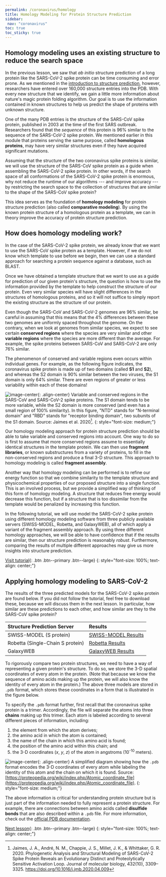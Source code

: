 ```yaml
---
permalink: /coronavirus/homology
title: Homology Modeling for Protein Structure Prediction
sidebar:
 nav: "coronavirus"
toc: true
toc_sticky: true
---
```


## Homology modeling uses an existing structure to reduce the search space

In the previous lesson, we saw that *ab initio* structure prediction of a long protein like the SARS-CoV-2 spike protein can be time consuming and error prone. As we mentioned in the [introduction to structure prediction](structure_intro), however, researchers have entered over 160,000 structure entries into the PDB.  With every new structure that we identify, we gain a little more information about nature's magic protein folding algorithm. Our goal is to use the information contained in known structures to help us predict the shape of proteins with unknown structure.

One of the many PDB entries is the structure of the SARS-CoV spike protein, published in 2003 at the time of the first SARS outbreak. Researchers found that the *sequence* of this protein is 96% similar to the sequence of the SARS-CoV-2 spike protein. We mentioned earlier in this module that proteins serving the same purpose, called **homologous proteins**, may have very similar structures even if they have acquired significant mutations.

Assuming that the structure of the two coronavirus spike proteins is similar, we will use the structure of the SARS-CoV spike protein as a guide when assembling the SARS-CoV-2 spike protein. In other words, if the search space of all conformations of the SARS-CoV-2 spike protein is enormous, why not reduce the runtime of our algorithms --- and improve accuracy --- by restricting the search space to the collection of structures that are similar to the shape of the SARS-CoV spike protein?

This idea serves as the foundation of **homology modeling** for protein structure prediction (also called **comparative modeling**). By using the known protein structure of a homologous protein as a template, we can in theory improve the accuracy of protein structure prediction.

## How does homology modeling work?

In the case of the SARS-CoV-2 spike protein, we already know that we want to use the SARS-CoV spike protein as a template. However, if we do not know which template to use before we begin, then we can use a standard approach for searching a protein sequence against a database, such as BLAST.

Once we have obtained a template structure that we want to use as a guide for prediction of our given protein's structure, the question is how to use the information provided by the template to help construct the structure of our protein. Even very similar species will have slight differences in the structures of homologous proteins, and so it will not suffice to simply report the existing structure as the structure of our protein.

Even though the SARS-CoV and SARS-CoV-2 genomes are 96% similar, be careful in assuming that this means that the 4% differences between these two genomes are uniformly spaced throughout the genome. On the contrary, when we look at genomes from similar species, we expect to see certain **conserved regions** where the species are very similar and other **variable regions** where the species are more different than the average. For example, the spike proteins between SARS-CoV and SARS-CoV-2 are only 76% similar.

The phenomenon of conserved and variable regions even occurs within individual genes. For example, as the following figure indicates, the coronavirus spike protein is made up of two domains (called **S1** and **S2**), and whereas the S2 domain is 90% similar between the two viruses, the S1 domain is only 64% similar. There are even regions of greater or less variability within each of these domains!

![image-center](../assets/images/spike_protein_similarity.png){: .align-center}
Variable and conserved regions in the SARS-CoV and SARS-CoV-2 spike proteins. The S1 domain tends to be more variable, while the S2 domain is more conserved (and even has a small region of 100% similarity). In this figure, "NTD" stands for "N-terminal domain" and "RBD" stands for "receptor binding domain", two subunits of the S1 domain. Source: Jaimes et al. 2020[^Jaimes].
{: style="font-size: medium;"}

Our homology modeling approach for protein structure prediction should be able to take variable and conserved regions into account. One way to do so is first to assume that more conserved regions assume to essentially identical structures in the template protein. We can then use **fragment libraries**, or known substructures from a variety of proteins, to fill in the non-conserved regions and produce a final 3-D structure. This approach to homology modeling is called **fragment assembly**.

Another way that homology modeling can be performed is to  refine our energy function so that we combine similarity to the template structure and physicochemical properties of our proposed structure into a single function. This is an involved process, but we provide a simplified way of thinking of this form of homology modeling. A structure that reduces free energy would decrease this function, but if a structure that is too dissimilar from the template would be penalized by increasing this function.

In the following tutorial, we will use model the SARS-CoV-2 spike protein using different homology modeling software from three publicly available servers (SWISS-MODEL, Robetta, and GalaxyWEB), all of which apply a variant of the fragment assembly approach. By using three different homology approaches, we will be able to have confidence that if the results are similar, then our structure prediction is reasonably *robust*. Furthermore, comparing the results of multiple different approaches may give us more insights into structure prediction.

[Visit tutorial](tutorial_homology){: .btn .btn--primary .btn--large}
{: style="font-size: 100%; text-align: center;"}

## Applying homology modeling to SARS-CoV-2

The results of the three predicted models for the SARS-CoV-2 spike protein are found below. If you did not follow the tutorial, feel free to download these, because we will discuss them in the next lesson. In particular, how similar are these predictions to each other, and how similar are they to the SARS-CoV spike protein?

|Structure Prediction Server|Results|
|:--------------------------|:------|
|SWISS-MODEL (S protein)|[SWISS-MODEL Results](../_pages/coronavirus/files/SWISS_Model.zip)|
|Robetta (Single-Chain S protein)|[Robetta Results](../_pages/coronavirus/files/Robetta_Model.zip)|
|GalaxyWEB|[GalaxyWEB Results](../_pages/coronavirus/files/GalaxyWEB_Models.zip)|

To rigorously compare two protein structures, we need to have a way of representing a given protein's structure. To do so, we store the 3-D spatial coordinates of every atom in the protein. (Note that because we know the sequence of amino acids making up the protein, we will also know the identity of every atom in the protein.) The above three models are stored in `.pdb` format, which stores these coordinates in a form that is illustrated in the figure below.

To specify the `.pdb` format further, first recall that the coronavirus spike protein is a trimer. Accordingly, the file will separate the atoms into three **chains** making up this trimer. Each atom is labeled according to several different pieces of information, including:

1. the element from which the atom derives;
2. the amino acid in which the atom is contained;
3. the name of the chain in which this amino acid is found;
4. the position of the amino acid within this chain; and
5. the 3-D coordinates (*x*, *y*, *z*) of the atom in angstroms (10<sup>-10</sup> meters).

![image-center](../assets/images/simplifiedPDB.png){: .align-center}
A simplified diagram showing how the `.pdb` format encodes the 3-D coordinates of every atom while labeling the identity of this atom and the chain on which it is found. Source: [https://proteopedia.org/wiki/index.php/Atomic_coordinate_file](https://proteopedia.org/wiki/index.php/Atomic_coordinate_file).
{: style="font-size: medium;"}

The above information is critical for understanding protein structure but is just part of the information needed to fully represent a protein structure. For example, there are connections between amino acids called **disulfide bonds** that are also described within a `.pdb` file. For more information, check out the [official PDB documentation](http://www.wwpdb.org/documentation/file-format).

[Next lesson](accuracy){: .btn .btn--primary .btn--large}
{: style="font-size: 100%; text-align: center;"}

[^score]: Movaghar, A. F., Launay, G., Schbath, S., Gibrat, J. F., & Rodolphe, F. 2012. Statistical significance of threading scores. Journal of computational biology : a journal of computational molecular cell biology, 19(1), 13–29. https://doi.org/10.1089/cmb.2011.0236

[^tasser]: Roy, A., Kucukural, A., Zhang, Y. 2010. I-TASSER: a unified platform for automated protein structure and function prediction. Nat Protoc, 5(4), 725-738. https://doi.org/10.1038/nprot.2010.5.

[^Jaimes]: Jaimes, J. A., André, N. M., Chappie, J. S., Millet, J. K., & Whittaker, G. R. 2020. Phylogenetic Analysis and Structural Modeling of SARS-CoV-2 Spike Protein Reveals an Evolutionary Distinct and Proteolytically Sensitive Activation Loop. Journal of molecular biology, 432(10), 3309–3325. https://doi.org/10.1016/j.jmb.2020.04.009
